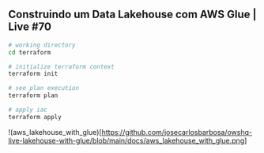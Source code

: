 ## Construindo um Data Lakehouse com AWS Glue | Live #70
```sh
# working directory
cd terraform

# initialize terraform context
terraform init

# see plan execution
terraform plan

# apply iac
terraform apply
```

!(aws_lakehouse_with_glue)[https://github.com/josecarlosbarbosa/owshq-live-lakehouse-with-glue/blob/main/docs/aws_lakehouse_with_glue.png]
